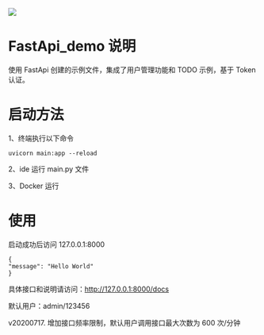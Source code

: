 ![](https://camo.githubusercontent.com/86dafd728b94c0e3c8f19a7295e87df678ed6751/68747470733a2f2f666173746170692e7469616e676f6c6f2e636f6d2f696d672f6c6f676f2d6d617267696e2f6c6f676f2d7465616c2e706e67)

# FastApi_demo 说明

使用 FastApi 创建的示例文件，集成了用户管理功能和 TODO 示例，基于 Token 认证。

# 启动方法

1、终端执行以下命令

`uvicorn main:app --reload`

2、ide 运行 main.py 文件

3、Docker 运行

# 使用

启动成功后访问 127.0.0.1:8000
```
{
"message": "Hello World"
}
```

具体接口和说明请访问：http://127.0.0.1:8000/docs

默认用户：admin/123456

v20200717. 增加接口频率限制，默认用户调用接口最大次数为 600 次/分钟
